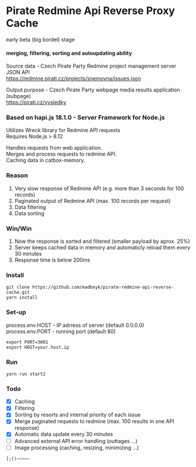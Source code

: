 # Pirate Redmine Api Reverse Proxy Cache
early beta (big bordel) stage

#### merging, filtering, sorting and autoupdating ability

Source data - Czech Pirate Party Redmine project management server JSON API<br/>
https://redmine.pirati.cz/projects/snemovna/issues.json

Output purpose - Czech Pirate Party webpage media results application (subpage)<br/>
https://pirati.cz/vysledky

### Based on hapi.js 18.1.0 - Server Framework for Node.js
Utilizes Wreck library for Redmine API requests<br/>
Requires Node.js > 8.12

Handles requests from web application.<br/>
Merges and process requests to redmine API.<br/>
Caching data in catbox-memory.

### Reason
1. Very slow response of Redmine API (e.g. more than 3 seconds for 100 records)
2. Paginated output of Redmine API (max. 100 records per request)
3. Data filtering
4. Data sorting

### Win/Win
1. Now the response is sorted and filtered (smaller payload by aprox. 25%)
2. Server keeps cached data in memory and automaticly reload them every 30 minutes
3. Response time is below 200ms

### Install
```
git clone https://github.com/madbeyk/pirate-redmine-api-reverse-cache.git
yarn install
```

### Set-up

process.env.HOST - IP adrress of server (default 0.0.0.0)<br/>
process.env.PORT - running port (default 80)
```
export PORT=3001
export HOST=your.host.ip
```


### Run
```
yarn run start2
```

### Todo

- [x] Caching
- [x] Filtering
- [x] Sorting by resorts and internal priority of each issue
- [x] Merge paginated requests to redmine (max. 100 results in one API response)
- [x] Automatic data update every 30 minutes
- [ ] Advanced external API error handling (outtages ...)
- [ ] Image processing (caching, resizing, minimizing ...)

```
];()~~~~~
```
